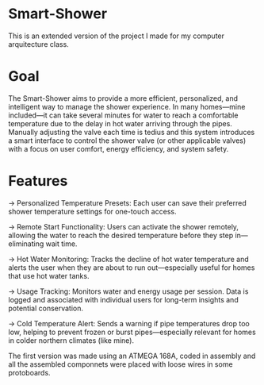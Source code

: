 # Smart-Shower

This is an extended version of the project I made for my computer arquitecture class. 

# Goal
The Smart-Shower aims to provide a more efficient, personalized, and intelligent way to manage the shower experience. In many homes—mine included—it can take several minutes for water to reach a comfortable temperature due to the delay in hot water arriving through the pipes. Manually adjusting the valve each time is tedius and this system introduces a smart interface to control the shower valve (or other applicable valves) with a focus on user comfort, energy efficiency, and system safety.

# Features
-> Personalized Temperature Presets: Each user can save their preferred shower temperature settings for one-touch access.

-> Remote Start Functionality: Users can activate the shower remotely, allowing the water to reach the desired temperature before they step in—eliminating wait time.

-> Hot Water Monitoring: Tracks the decline of hot water temperature and alerts the user when they are about to run out—especially useful for homes that use hot water tanks.

-> Usage Tracking: Monitors water and energy usage per session. Data is logged and associated with individual users for long-term insights and potential conservation.

-> Cold Temperature Alert: Sends a warning if pipe temperatures drop too low, helping to prevent frozen or burst pipes—especially relevant for homes in colder northern climates (like mine).

The first version was made using an ATMEGA 168A, coded in assembly and all the assembled componnets were placed with loose wires in some protoboards. 
